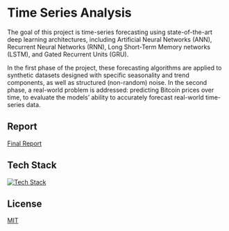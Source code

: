 # Time Series Analysis

The goal of this project is time-series forecasting using state-of-the-art deep learning architectures, including Artificial Neural Networks (ANN), Recurrent Neural Networks (RNN), Long Short-Term Memory networks (LSTM), and Gated Recurrent Units (GRU).

In the first phase of the project, these forecasting algorithms are applied to synthetic datasets designed with specific seasonality and trend components, as well as structured (non-random) noise. In the second phase, a real-world problem is addressed: predicting Bitcoin prices over time, to evaluate the models’ ability to accurately forecast real-world time-series data.

## Report

[Final Report](https://raw.githubusercontent.com/aimiliospot/ML-Project-2/main/Potoupnis_Karachalios_ML_Project2.pdf)



## Tech Stack

[![Tech Stack](https://skillicons.dev/icons?i=python,tensorflow)](https://skillicons.dev)

## License

[MIT](https://choosealicense.com/licenses/mit/)